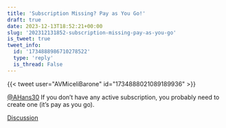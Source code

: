 ```yaml
---
title: 'Subscription Missing? Pay as You Go!'
draft: true
date: 2023-12-13T18:52:21+00:00
slug: '202312131852-subscription-missing-pay-as-you-go'
is_tweet: true
tweet_info:
  id: '1734888986710278522'
  type: 'reply'
  is_thread: False
---
```




{{< tweet user="AVMiceliBarone" id="1734888021089189936" >}}

[@AHans30](https://x.com/AHans30) If you don’t have any active subscription, you probably need to create one (it’s pay as you go).

[Discussion](https://x.com/sytelus/status/1734888986710278522)
